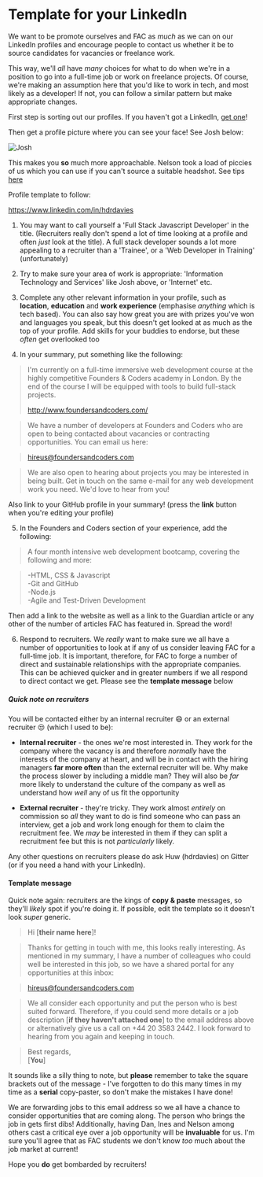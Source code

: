 # Template for your LinkedIn

We want to be promote ourselves and FAC as _much_ as we can on our LinkedIn profiles and encourage people to contact us whether it be to source candidates for vacancies or freelance work.

This way, we'll _all_ have _many_ choices for what to do when we're in a position to go into a full-time job or work on freelance projects. Of course, we're making an assumption here that you'd like to work in tech, and most likely as a developer! If not, you can follow a similar pattern but make appropriate changes.

First step is sorting out our profiles. If you haven't got a LinkedIn, [get one](https://www.linkedin.com/start/join)!   

Then get a profile picture where you can see your face! See Josh below:

![Josh](https://files.gitter.im/hdrdavies/zUA6/rsz_josh.png)

This makes you **so** much more approachable. Nelson took a load of piccies of us which you can use if you can't source a suitable headshot. See tips [here](https://business.linkedin.com/talent-solutions/blog/2014/12/5-tips-for-picking-the-right-linkedin-profile-picture)

Profile template to follow:

https://www.linkedin.com/in/hdrdavies

1. You may want to call yourself a 'Full Stack Javascript Developer' in the title. (Recruiters really don't spend a lot of time looking at a profile and often *just* look at the title). A full stack developer sounds a lot more appealing to a recruiter than a 'Trainee', or a 'Web Developer in Training'  (unfortunately)

2. Try to make sure your area of work is appropriate: 'Information Technology and Services' like Josh above, or 'Internet' etc.

3. Complete any other relevant information in your profile, such as **location**, **education** and **work experience** (emphasise *anything* which is tech based). You can also say how great you are with prizes you've won and languages you speak, but this doesn't get looked at as much as the top of your profile. Add skills for your buddies to endorse, but these *often* get overlooked too

4. In your summary, put something like the following:

 >I'm currently on a full-time immersive web development course at the highly competitive Founders & Coders academy in London. By the end of the course I will be equipped with tools to build full-stack projects.  
 >
 >http://www.foundersandcoders.com/

 >We have a number of developers at Founders and Coders who are open to being contacted about vacancies or contracting opportunities. You can email us here:

 >hireus@foundersandcoders.com

 >We are also open to hearing about projects you may be interested in being built. Get in touch on the same e-mail for any web development work you need. We'd love to hear from you!

 Also link to your GitHub profile in your summary! (press the **link** button when you're editing your profile)

5. In the Founders and Coders section of your experience, add the following:

  >A four month intensive web development bootcamp, covering the following and more:

 >-HTML, CSS & Javascript   
 >-Git and GitHub  
 >-Node.js  
 >-Agile and Test-Driven Development   

 Then add a link to the website as well as a link to the Guardian article or any other of the number of articles FAC has featured in. Spread the word!

6. Respond to recruiters. We _really_ want to make sure we all have a number of opportunities to look at if any of us consider leaving FAC for a full-time job. It is important, therefore, for FAC to forge a number of direct and sustainable relationships with the appropriate companies. This can be achieved quicker and in greater numbers if we all respond to direct contact we get. Please see the __template message__ below

##### Quick note on recruiters

You will be contacted either by an internal recruiter :smile: or an external recruiter :unamused: (which I used to be):

* __Internal recruiter__ - the ones we're most interested in. They work for the company where the vacancy is and therefore *normally* have the interests of the company at heart, and will be in contact with the hiring managers __far more often__ than the external recruiter will be. Why make the process slower by including a middle man? They will also be _far_ more likely to understand the culture of the company as well as understand how _well_ any of us fit the opportunity

* __External recruiter__ - they're tricky. They work almost *entirely* on commission so _all_ they want to do is find someone who can pass an interview, get a job and work long enough for them to claim the recruitment fee. We *may* be interested in them if they can split a recruitment fee but this is not *particularly* likely.

Any other questions on recruiters please do ask Huw (hdrdavies) on Gitter (or if you need a hand with your LinkedIn).

#### Template message

Quick note again: recruiters are the kings of __copy & paste__ messages, so they'll *likely* spot if you're doing it. If possible, edit the template so it doesn't look _super_ generic.

> Hi [**their name here**]!

> Thanks for getting in touch with me, this looks really interesting. As mentioned in my summary, I have a number of colleagues who could well be interested in this job, so we have a shared portal for any opportunities at this inbox:

> hireus@foundersandcoders.com

> We all consider each opportunity and put the person who is best suited forward. Therefore, if you could send more details or a job description [**if they haven't attached one**] to the email address above or alternatively give us a call on +44 20 3583 2442. I look forward to hearing from you again and keeping in touch.

> Best regards,  
> [**You**]

It sounds like a silly thing to note, but **please** remember to take the square brackets out of the message - I've forgotten to do this many times in my time as a **serial** copy-paster, so don't make the mistakes I have done!

We are forwarding jobs to this email address so we all have a chance to consider opportunities that are coming along. The person who brings the job in gets first dibs! Additionally, having Dan, Ines and Nelson among others cast a critical eye over a job opportunity will be **invaluable** for us. I'm sure you'll agree that as FAC students we don't know _too_ much about the job market at current!

Hope you **do** get bombarded by recruiters!
